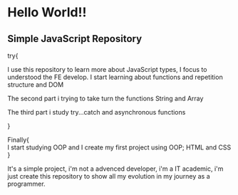 <h1>Hello World!!</h1>

<h2>Simple JavaScript Repository</h2>
<p>try{
  <p>I use this repository to learn more about JavaScript types, I focus to understood the FE develop. I start learning about functions and repetition structure and DOM</p>
  <p>The second part i trying to take turn the functions String and Array</p>
  <p>The third part i study try...catch and asynchronous functions</p>
}</p>
<p>Finally{ <br>
  I start studying OOP and I create my first project using OOP; HTML and CSS <br>
}</p>

<p>
    It's a simple project, i'm not a advenced developer, i'm a IT academic, i'm just create this repository to show all my evolution in my journey as a programmer.
</p>
